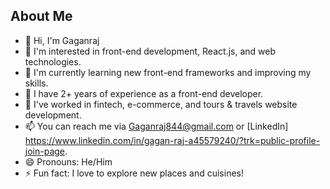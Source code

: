 ## About Me

- 👋 Hi, I'm Gaganraj
- 👀 I'm interested in front-end development, React.js, and web technologies.
- 🌱 I'm currently learning new front-end frameworks and improving my skills.
- 💼 I have 2+ years of experience as a front-end developer.
- 🏢 I've worked in fintech, e-commerce, and tours & travels website development.
- 📫 You can reach me via Gaganraj844@gmail.com or [LinkedIn] https://www.linkedin.com/in/gagan-raj-a45579240/?trk=public-profile-join-page.
- 😄 Pronouns: He/Him
- ⚡ Fun fact: I love to explore new places and cuisines!


<!---
GaganRj/GaganRj is a ✨ special ✨ repository because its `README.md` (this file) appears on your GitHub profile.
You can click the Preview link to take a look at your changes.
--->
